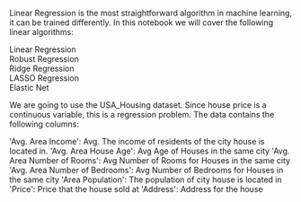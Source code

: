 Linear Regression is the most straightforward algorithm in machine learning, it can be trained differently. In this notebook we will cover the following linear algorithms:<br>

Linear Regression<br>
Robust Regression<br>
Ridge Regression<br>
LASSO Regression<br>
Elastic Net<br>

We are going to use the USA_Housing dataset. Since house price is a continuous variable, this is a regression problem. The data contains the following columns:

'Avg. Area Income': Avg. The income of residents of the city house is located in.
'Avg. Area House Age': Avg Age of Houses in the same city
'Avg. Area Number of Rooms': Avg Number of Rooms for Houses in the same city
'Avg. Area Number of Bedrooms': Avg Number of Bedrooms for Houses in the same city
'Area Population': The population of city house is located in
'Price': Price that the house sold at
'Address': Address for the house
